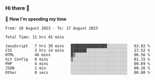 ### Hi there 👋

🐛 **How I'm spending my time**
<!--START_SECTION:waka-->

```all_time
From: 10 August 2023 - To: 17 August 2023

Total Time: 11 hrs 45 mins

JavaScript   7 hrs 30 mins   ▓▓▓▓▓▓▓▓▓▓▓▓▓▓▓▓░░░░░░░░░   63.82 %
CSS          3 hrs 14 mins   ▓▓▓▓▓▓▓░░░░░░░░░░░░░░░░░░   27.52 %
HTML         46 mins         ▓▒░░░░░░░░░░░░░░░░░░░░░░░   06.56 %
Git Config   8 mins          ▒░░░░░░░░░░░░░░░░░░░░░░░░   01.15 %
PHP          4 mins          ░░░░░░░░░░░░░░░░░░░░░░░░░   00.69 %
JSON         1 min           ░░░░░░░░░░░░░░░░░░░░░░░░░   00.26 %
Other        0 secs          ░░░░░░░░░░░░░░░░░░░░░░░░░   00.00 %
```

<!--END_SECTION:waka-->

<!--
**cugel2/cugel2** is a ✨ _special_ ✨ repository because its `README.md` (this file) appears on your GitHub profile.

Here are some ideas to get you started:

- 🔭 I’m currently working on ...
- 🌱 I’m currently learning ...
- 👯 I’m looking to collaborate on ...
- 🤔 I’m looking for help with ...
- 💬 Ask me about ...
- 📫 How to reach me: ...
- 😄 Pronouns: ...
- ⚡ Fun fact: ...
-->
